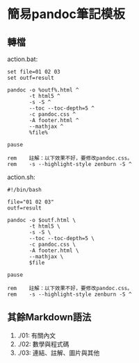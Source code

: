 # 簡易pandoc筆記模板

## 轉檔

action.bat:

~~~~~~ {#pandoc .txt .numberLines startFrom="1"}
set file=01 02 03
set outf=result

pandoc -o %outf%.html ^
       -t html5 ^
       -s -S ^
       --toc --toc-depth=5 ^
       -c pandoc.css ^
       -A footer.html ^
       --mathjax ^
       %file%

pause

rem    註解：以下效果不好，要修改pandoc.css。
rem    -s --highlight-style zenburn -S ^
~~~~~~~~~~~~~~~~~~~~~~~~~~~~~~~~~~~~~~~~~~~~~~~~~

action.sh:

~~~~~~ {#pandoc .txt .numberLines startFrom="1"}
#!/bin/bash

file="01 02 03"
outf=result

pandoc -o $outf.html \
       -t html5 \
       -s -S \
       --toc --toc-depth=5 \
       -c pandoc.css \
       -A footer.html \
       --mathjax \
       $file

pause

rem    註解：以下效果不好，要修改pandoc.css。
rem    -s --highlight-style zenburn -S ^
~~~~~~~~~~~~~~~~~~~~~~~~~~~~~~~~~~~~~~~~~~~~~~~~~

## 其餘Markdown語法

1. ./01: 有關內文
2. ./02: 數學與程式碼
3. ./03: 連結、註解、圖片與其他
